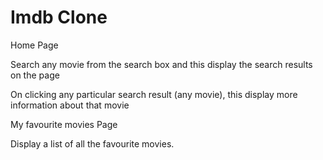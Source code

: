 
# Imdb Clone


Home Page

Search any movie from the search box and  this display the search results on the page

On clicking any particular search result (any movie), this display more information about that movie


My favourite movies Page

Display a list of all the favourite movies.

